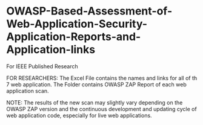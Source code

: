 # OWASP-Based-Assessment-of-Web-Application-Security-Application-Reports-and-Application-links
For IEEE Published Research

FOR RESEARCHERS:
The Excel File contains the names and links for all of th 7 web application.
The Folder contains OWASP ZAP Report of each web application scan.

NOTE:
The results of the new scan may slightly vary depending on the OWASP ZAP version and the continuous development and updating cycle of web application code, especially for live web applications.

